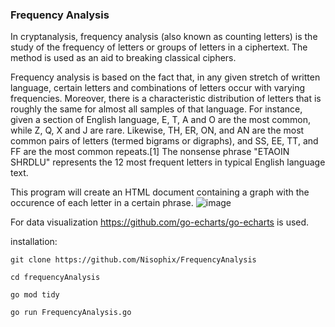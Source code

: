 ### Frequency Analysis

In cryptanalysis, frequency analysis (also known as counting letters) is the study of the frequency of letters or groups of letters in a ciphertext. The method is used as an aid to breaking classical ciphers.

Frequency analysis is based on the fact that, in any given stretch of written language, certain letters and combinations of letters occur with varying frequencies. Moreover, there is a characteristic distribution of letters that is roughly the same for almost all samples of that language. For instance, given a section of English language, E, T, A and O are the most common, while Z, Q, X and J are rare. Likewise, TH, ER, ON, and AN are the most common pairs of letters (termed bigrams or digraphs), and SS, EE, TT, and FF are the most common repeats.[1] The nonsense phrase "ETAOIN SHRDLU" represents the 12 most frequent letters in typical English language text. 

This program will create an HTML document containing a graph with the occurence of each letter in a certain phrase.
![image](https://user-images.githubusercontent.com/89792349/154843261-d536124a-95ee-456c-baf0-8c67faf5c758.png)

For data visualization https://github.com/go-echarts/go-echarts is used.


installation:

`git clone https://github.com/Nisophix/FrequencyAnalysis`

`cd frequencyAnalysis`

`go mod tidy`

`go run FrequencyAnalysis.go`
